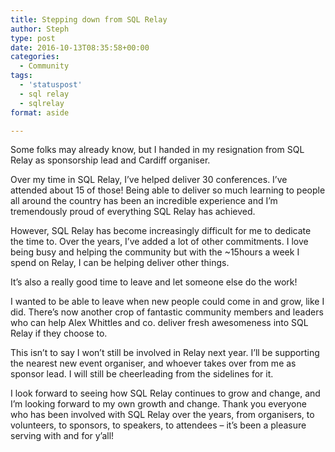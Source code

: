 ```yaml
---
title: Stepping down from SQL Relay
author: Steph
type: post
date: 2016-10-13T08:35:58+00:00
categories:
  - Community
tags:
  - 'statuspost'
  - sql relay
  - sqlrelay
format: aside

---
```

Some folks may already know, but I handed in my resignation from SQL Relay as sponsorship lead and Cardiff organiser.

Over my time in SQL Relay, I&#8217;ve helped deliver 30 conferences. I&#8217;ve attended about 15 of those! Being able to deliver so much learning to people all around the country has been an incredible experience and I&#8217;m tremendously proud of everything SQL Relay has achieved.

However, SQL Relay has become increasingly difficult for me to dedicate the time to. Over the years, I&#8217;ve added a lot of other commitments. I love being busy and helping the community but with the ~15hours a week I spend on Relay, I can be helping deliver other things.

It&#8217;s also a really good time to leave and let someone else do the work!

I wanted to be able to leave when new people could come in and grow, like I did. There&#8217;s now another crop of fantastic community members and leaders who can help Alex Whittles and co. deliver fresh awesomeness into SQL Relay if they choose to.

This isn&#8217;t to say I won&#8217;t still be involved in Relay next year. I&#8217;ll be supporting the nearest new event organiser, and whoever takes over from me as sponsor lead. I will still be cheerleading from the sidelines for it.

I look forward to seeing how SQL Relay continues to grow and change, and I&#8217;m looking forward to my own growth and change. Thank you everyone who has been involved with SQL Relay over the years, from organisers, to volunteers, to sponsors, to speakers, to attendees &#8211; it&#8217;s been a pleasure serving with and for y&#8217;all!